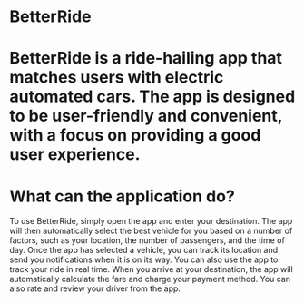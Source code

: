 # BetterRide

# BetterRide is a ride-hailing app that matches users with electric automated cars. The app is designed to be user-friendly and convenient, with a focus on providing a good user experience.

# What can the application do?
To use BetterRide, simply open the app and enter your destination. The app will then automatically select the best vehicle for you based on a number of factors, such as your location, the number of passengers, and the time of day.
Once the app has selected a vehicle, you can track its location and send you notifications when it is on its way. You can also use the app to track your ride in real time.
When you arrive at your destination, the app will automatically calculate the fare and charge your payment method. You can also rate and review your driver from the app.
